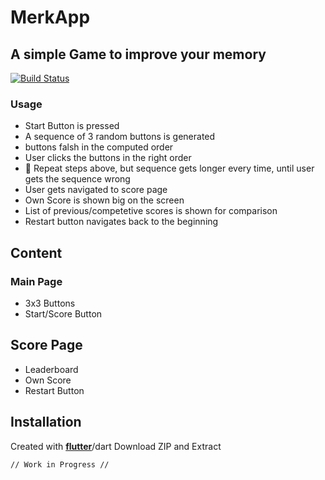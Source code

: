 # MerkApp
## A simple Game to improve your memory
 [![Build Status](https://travis-ci.org/joemccann/dillinger.svg?branch=master)](https://travis-ci.org/joemccann/dillinger)
### Usage
- Start Button is pressed
- A sequence of 3 random buttons is generated
- buttons falsh in the computed order
- User clicks the buttons in the right order
- 🔄 Repeat steps above, but sequence gets longer every time, until user gets the sequence wrong
- User gets navigated to score page
- Own Score is shown big on the screen
- List of previous/competetive scores is shown for comparison
- Restart button navigates back to the beginning


## Content
### Main Page
- 3x3 Buttons
- Start/Score Button
## Score Page
- Leaderboard
- Own Score 
- Restart Button

## Installation
Created with [**flutter**](https://flutter.dev/)/dart
Download ZIP and Extract
```
// Work in Progress //
```
